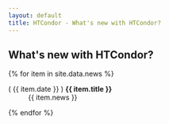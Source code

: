 ```yaml
---
layout: default
title: HTCondor - What's new with HTCondor?
---
```


<h2>What's new with HTCondor?</h2>

{% for item in site.data.news %}
<!-- News item -->
<dl>
<dt>( {{ item.date }} ) <strong>{{ item.title }}</strong></dt>
<dd>{{ item.news }}</dd>
</dl>

{% endfor %}